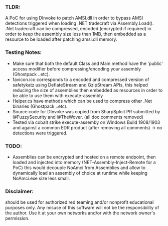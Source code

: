 ### TLDR:
A PoC for using DInvoke to patch AMSI.dll in order to bypass AMSI detections triggered when loading .NET tradecraft via Assembly.Load().
.Net tradecraft can be compressed, encoded (encrypted if required) in order to keep the assembly size less than 1MB, then embedded as a resource
 to be loaded after patching amsi.dll memory.

### Testing Notes:
* Make sure that both the default Class and Main method have the 'public' access modifier before compressing/encoding your assembly (Ghostpack ..etc).
* favicon.ico corresponds to a encoded and compressed version of safetykatz using DeflateStream and GzipStream APIs,
  this helped reducing the size of assemblies then embedded as resources in order to be able to use them with execute-assembly
* Helper.cs have methods which can be used to compress other .Net binaries (Ghostpack ..etc).
* Source code for DInvoke was copied from SharpSploit PR submitted by @FuzzySecurity and @TheWover. (all doc comments removed)
* Tested via cobalt strike execute-assemby on Windows Build 1908/1903 and against a common EDR product (after removing all comments) -> no detections were triggered.

### TODO:
* Assemblies can be encrypted and hosted on a remote endpoint, then loaded and injected into memory (NET-Assembly-Inject-Remote for a PoC) 
this would decouple NoAmci from Assemblies and allow to dynamically load an assembly of 
choice at runtime while keeping NoAmci.exe size less small.


### Disclaimer:
should be used for authorized red teaming and/or nonprofit educational purposes only. 
Any misuse of this software will not be the responsibility of the author. 
Use it at your own networks and/or with the network owner's permission.

